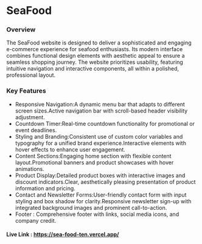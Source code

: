 # SeaFood

### Overview
The SeaFood website is designed to deliver a sophisticated and engaging e-commerce experience for seafood enthusiasts. Its modern interface combines functional design elements with aesthetic appeal to ensure a seamless shopping journey. The website prioritizes usability, featuring intuitive navigation and interactive components, all within a polished, professional layout.

### Key Features
- Responsive Navigation:A dynamic menu bar that adapts to different screen sizes.Active navigation bar with scroll-based header visibility adjustment.
- Countdown Timer:Real-time countdown functionality for promotional or event deadlines.
- Styling and Branding:Consistent use of custom color variables and typography for a unified brand experience.Interactive elements with hover effects to enhance user engagement.
- Content Sections:Engaging home section with flexible content layout.Promotional banners and product showcases with hover animations.
- Product Display:Detailed product boxes with interactive images and discount indicators.Clear, aesthetically pleasing presentation of product information and pricing.
- Contact and Newsletter Forms:User-friendly contact form with input styling and box shadow for clarity.Responsive newsletter sign-up with integrated background images and prominent call-to-action.
- Footer : Comprehensive footer with links, social media icons, and company credit.


#### Live Link : https://sea-food-ten.vercel.app/
